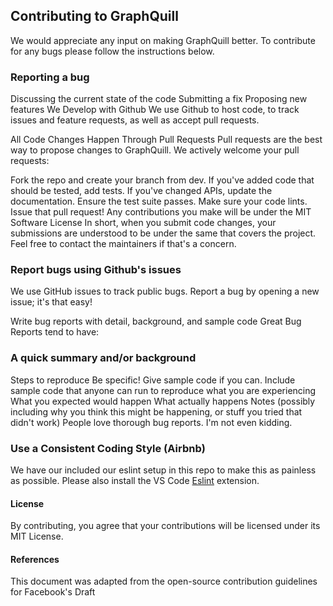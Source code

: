 ## Contributing to GraphQuill
We would appreciate any input on making GraphQuill better. To contribute for any bugs please follow the instructions below.

### Reporting a bug
Discussing the current state of the code
Submitting a fix
Proposing new features
We Develop with Github
We use Github to host code, to track issues and feature requests, as well as accept pull requests.

All Code Changes Happen Through Pull Requests
Pull requests are the best way to propose changes to GraphQuill. We actively welcome your pull requests:

Fork the repo and create your branch from dev.
If you've added code that should be tested, add tests.
If you've changed APIs, update the documentation.
Ensure the test suite passes.
Make sure your code lints.
Issue that pull request!
Any contributions you make will be under the MIT Software License
In short, when you submit code changes, your submissions are understood to be under the same that covers the project. Feel free to contact the maintainers if that's a concern.

### Report bugs using Github's issues
We use GitHub issues to track public bugs. Report a bug by opening a new issue; it's that easy!

Write bug reports with detail, background, and sample code
Great Bug Reports tend to have:

### A quick summary and/or background
Steps to reproduce
Be specific!
Give sample code if you can. Include sample code that anyone can run to reproduce what you are experiencing
What you expected would happen
What actually happens
Notes (possibly including why you think this might be happening, or stuff you tried that didn't work)
People love thorough bug reports. I'm not even kidding.

### Use a Consistent Coding Style (Airbnb)
We have our included our eslint setup in this repo to make this as painless as possible. Please also install the VS Code [Eslint](https://marketplace.visualstudio.com/items?itemName=dbaeumer.vscode-eslint) extension.

#### License
By contributing, you agree that your contributions will be licensed under its MIT License.

#### References
This document was adapted from the open-source contribution guidelines for Facebook's Draft